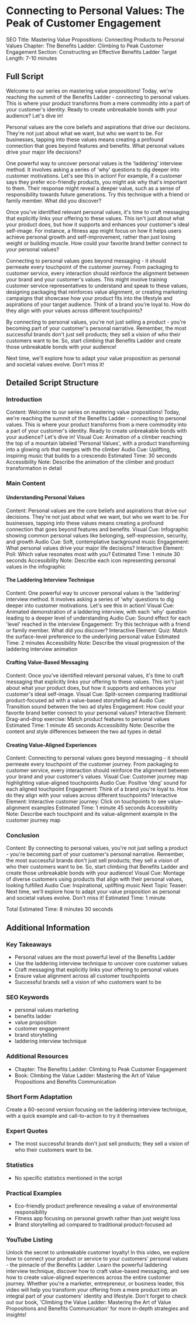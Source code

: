 # Connecting to Personal Values: The Peak of Customer Engagement

SEO Title: Mastering Value Propositions: Connecting Products to Personal Values
Chapter: The Benefits Ladder: Climbing to Peak Customer Engagement
Section: Constructing an Effective Benefits Ladder
Target Length: 7-10 minutes

## Full Script

Welcome to our series on mastering value propositions! Today, we're reaching the summit of the Benefits Ladder - connecting to personal values. This is where your product transforms from a mere commodity into a part of your customer's identity. Ready to create unbreakable bonds with your audience? Let's dive in!

Personal values are the core beliefs and aspirations that drive our decisions. They're not just about what we want, but who we want to be. For businesses, tapping into these values means creating a profound connection that goes beyond features and benefits. What personal values drive your major life decisions?

One powerful way to uncover personal values is the 'laddering' interview method. It involves asking a series of 'why' questions to dig deeper into customer motivations. Let's see this in action! For example, if a customer says they prefer eco-friendly products, you might ask why that's important to them. Their response might reveal a deeper value, such as a sense of responsibility towards future generations. Try this technique with a friend or family member. What did you discover?

Once you've identified relevant personal values, it's time to craft messaging that explicitly links your offering to these values. This isn't just about what your product does, but how it supports and enhances your customer's ideal self-image. For instance, a fitness app might focus on how it helps users achieve personal growth and self-improvement, rather than just losing weight or building muscle. How could your favorite brand better connect to your personal values?

Connecting to personal values goes beyond messaging - it should permeate every touchpoint of the customer journey. From packaging to customer service, every interaction should reinforce the alignment between your brand and your customer's values. This might involve training customer service representatives to understand and speak to these values, designing packaging that reinforces value alignment, or creating marketing campaigns that showcase how your product fits into the lifestyle and aspirations of your target audience. Think of a brand you're loyal to. How do they align with your values across different touchpoints?

By connecting to personal values, you're not just selling a product - you're becoming part of your customer's personal narrative. Remember, the most successful brands don't just sell products; they sell a vision of who their customers want to be. So, start climbing that Benefits Ladder and create those unbreakable bonds with your audience!

Next time, we'll explore how to adapt your value proposition as personal and societal values evolve. Don't miss it!

## Detailed Script Structure

### Introduction

Content: Welcome to our series on mastering value propositions! Today, we're reaching the summit of the Benefits Ladder - connecting to personal values. This is where your product transforms from a mere commodity into a part of your customer's identity. Ready to create unbreakable bonds with your audience? Let's dive in!
Visual Cue: Animation of a climber reaching the top of a mountain labeled 'Personal Values', with a product transforming into a glowing orb that merges with the climber
Audio Cue: Uplifting, inspiring music that builds to a crescendo
Estimated Time: 30 seconds
Accessibility Note: Describe the animation of the climber and product transformation in detail

### Main Content

#### Understanding Personal Values

Content: Personal values are the core beliefs and aspirations that drive our decisions. They're not just about what we want, but who we want to be. For businesses, tapping into these values means creating a profound connection that goes beyond features and benefits.
Visual Cue: Infographic showing common personal values like belonging, self-expression, security, and growth
Audio Cue: Soft, contemplative background music
Engagement: What personal values drive your major life decisions?
Interactive Element: Poll: Which value resonates most with you?
Estimated Time: 1 minute 30 seconds
Accessibility Note: Describe each icon representing personal values in the infographic

#### The Laddering Interview Technique

Content: One powerful way to uncover personal values is the 'laddering' interview method. It involves asking a series of 'why' questions to dig deeper into customer motivations. Let's see this in action!
Visual Cue: Animated demonstration of a laddering interview, with each 'why' question leading to a deeper level of understanding
Audio Cue: Sound effect for each 'level' reached in the interview
Engagement: Try this technique with a friend or family member. What did you discover?
Interactive Element: Quiz: Match the surface-level preference to the underlying personal value
Estimated Time: 2 minutes
Accessibility Note: Describe the visual progression of the laddering interview animation

#### Crafting Value-Based Messaging

Content: Once you've identified relevant personal values, it's time to craft messaging that explicitly links your offering to these values. This isn't just about what your product does, but how it supports and enhances your customer's ideal self-image.
Visual Cue: Split-screen comparing traditional product-focused ad with a value-based storytelling ad
Audio Cue: Transition sound between the two ad styles
Engagement: How could your favorite brand better connect to your personal values?
Interactive Element: Drag-and-drop exercise: Match product features to personal values
Estimated Time: 1 minute 45 seconds
Accessibility Note: Describe the content and style differences between the two ad types in detail

#### Creating Value-Aligned Experiences

Content: Connecting to personal values goes beyond messaging - it should permeate every touchpoint of the customer journey. From packaging to customer service, every interaction should reinforce the alignment between your brand and your customer's values.
Visual Cue: Customer journey map highlighting value-aligned touchpoints
Audio Cue: Positive 'ding' sound for each aligned touchpoint
Engagement: Think of a brand you're loyal to. How do they align with your values across different touchpoints?
Interactive Element: Interactive customer journey: Click on touchpoints to see value-alignment examples
Estimated Time: 1 minute 45 seconds
Accessibility Note: Describe each touchpoint and its value-alignment example in the customer journey map

### Conclusion

Content: By connecting to personal values, you're not just selling a product - you're becoming part of your customer's personal narrative. Remember, the most successful brands don't just sell products; they sell a vision of who their customers want to be. So, start climbing that Benefits Ladder and create those unbreakable bonds with your audience!
Visual Cue: Montage of diverse customers using products that align with their personal values, looking fulfilled
Audio Cue: Inspirational, uplifting music
Next Topic Teaser: Next time, we'll explore how to adapt your value proposition as personal and societal values evolve. Don't miss it!
Estimated Time: 1 minute

Total Estimated Time: 8 minutes 30 seconds

## Additional Information

### Key Takeaways
- Personal values are the most powerful level of the Benefits Ladder
- Use the laddering interview technique to uncover core customer values
- Craft messaging that explicitly links your offering to personal values
- Ensure value alignment across all customer touchpoints
- Successful brands sell a vision of who customers want to be

### SEO Keywords
- personal values marketing
- benefits ladder
- value proposition
- customer engagement
- brand storytelling
- laddering interview technique

### Additional Resources
- Chapter: The Benefits Ladder: Climbing to Peak Customer Engagement
- Book: Climbing the Value Ladder: Mastering the Art of Value Propositions and Benefits Communication

### Short Form Adaptation
Create a 60-second version focusing on the laddering interview technique, with a quick example and call-to-action to try it themselves

### Expert Quotes
- The most successful brands don't just sell products; they sell a vision of who their customers want to be.

### Statistics
- No specific statistics mentioned in the script

### Practical Examples
- Eco-friendly product preference revealing a value of environmental responsibility
- Fitness app focusing on personal growth rather than just weight loss
- Brand storytelling ad compared to traditional product-focused ad

### YouTube Listing
Unlock the secret to unbreakable customer loyalty! In this video, we explore how to connect your product or service to your customers' personal values - the pinnacle of the Benefits Ladder. Learn the powerful laddering interview technique, discover how to craft value-based messaging, and see how to create value-aligned experiences across the entire customer journey. Whether you're a marketer, entrepreneur, or business leader, this video will help you transform your offering from a mere product into an integral part of your customers' identity and lifestyle. Don't forget to check out our book, 'Climbing the Value Ladder: Mastering the Art of Value Propositions and Benefits Communication' for more in-depth strategies and insights!
